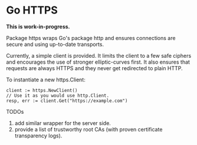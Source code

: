 # Go HTTPS 

**This is work-in-progress.**

Package https wraps Go's package http and ensures connections are secure and
using up-to-date transports.

Currently, a simple client is provided. It limits the client to a few safe
ciphers and encourages the use of stronger elliptic-curves first. It also
ensures that requests are always HTTPS and they never get redirected to plain
HTTP.

To instantiate a new https.Client:

```
client := https.NewClient()
// Use it as you would use http.Client.
resp, err := client.Get("https://example.com")
```

TODOs

1. add similar wrapper for the server side.
2. provide a list of trustworthy root CAs (with proven certificate transparency
logs).





